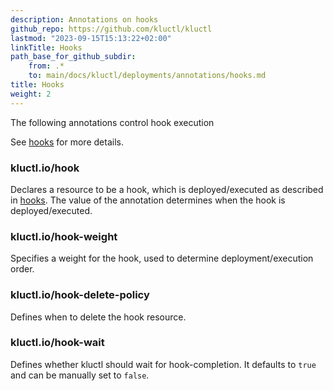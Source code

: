 ```yaml
---
description: Annotations on hooks
github_repo: https://github.com/kluctl/kluctl
lastmod: "2023-09-15T15:13:22+02:00"
linkTitle: Hooks
path_base_for_github_subdir:
    from: .*
    to: main/docs/kluctl/deployments/annotations/hooks.md
title: Hooks
weight: 2
---
```






The following annotations control hook execution

See [hooks](../../deployments/hooks.md) for more details.

### kluctl.io/hook
Declares a resource to be a hook, which is deployed/executed as described in [hooks](../../deployments/hooks.md). The value of the
annotation determines when the hook is deployed/executed.

### kluctl.io/hook-weight
Specifies a weight for the hook, used to determine deployment/execution order.

### kluctl.io/hook-delete-policy
Defines when to delete the hook resource.

### kluctl.io/hook-wait
Defines whether kluctl should wait for hook-completion. It defaults to `true` and can be manually set to `false`.
